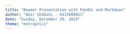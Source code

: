 ```yaml
---
title: "Beamer Presentation with Pandoc and Markdown"
author: "Amir Shabani - 9413088021"
date: "Sunday, December 29, 2019"
theme: "metropolis"
---
```


